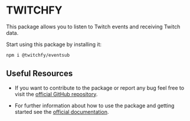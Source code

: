 # TWITCHFY

This package allows you to listen to Twitch events and receiving Twitch data.

Start using this package by installing it:

```bash
npm i @twitchfy/eventsub
```

## Useful Resources

* If you want to contribute to the package or report any bug feel free to visit the [official GitHub repository](https://github.com/twitchfy/twitchfy).

* For further information about how to use the package and getting started see the [official documentation](https://twitchfy-docs.vercel.app).
